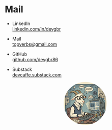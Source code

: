 # Mail



- LinkedIn            
[linkedin.com/in/devgbr](https://www.linkedin.com/in/devgbr)    

- Mail             
topverbs@gmail.com      

- GitHub     
[github.com/devgbr86](https://github.com/devgbr86)    

- Substack     
[devcaffe.substack.com](https://devcaffe.substack.com)   






<p align="center">
  <img src="./img/goatgit.png" alt="Descrição da imagem" style="border-radius: 50%;
  width: 135px; height: 135px;">
</p>